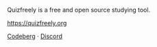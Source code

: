 Quizfreely is a free and open source studying tool.

https://quizfreely.org

[Codeberg](https://codeberg.org/quizfreely) · [Discord](https://quizfreely.org/discord)
